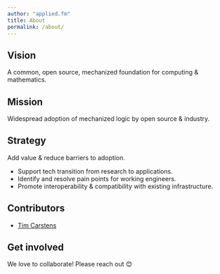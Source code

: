 ```yaml
---
author: "applied.fm"
title: About
permalink: /about/
---
```


## Vision

A common, open source, mechanized foundation for computing & mathematics.

## Mission

Widespread adoption of mechanized logic by open source & industry.

## Strategy

Add value & reduce barriers to adoption.
* Support tech transition from research to applications.
* Identify and resolve pain points for working engineers.
* Promote interoperability & compatibility with existing infrastructure.

## Contributors

* [Tim Carstens](https://www.linkedin.com/in/intoverflow/)

## Get involved

We love to collaborate! Please reach out 😊
